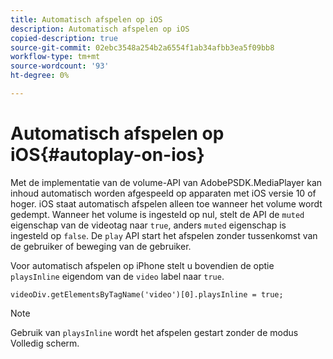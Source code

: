 ```yaml
---
title: Automatisch afspelen op iOS
description: Automatisch afspelen op iOS
copied-description: true
source-git-commit: 02ebc3548a254b2a6554f1ab34afbb3ea5f09bb8
workflow-type: tm+mt
source-wordcount: '93'
ht-degree: 0%

---
```


# Automatisch afspelen op iOS{#autoplay-on-ios}

Met de implementatie van de volume-API van AdobePSDK.MediaPlayer kan inhoud automatisch worden afgespeeld op apparaten met iOS versie 10 of hoger. iOS staat automatisch afspelen alleen toe wanneer het volume wordt gedempt. Wanneer het volume is ingesteld op nul, stelt de API de `muted` eigenschap van de videotag naar `true`, anders `muted` eigenschap is ingesteld op `false`. De `play` API start het afspelen zonder tussenkomst van de gebruiker of beweging van de gebruiker.

Voor automatisch afspelen op iPhone stelt u bovendien de optie `playsInline` eigendom van de `video` label naar `true`.

```
videoDiv.getElementsByTagName('video')[0].playsInline = true;
```

>[!NOTE]
>
>Gebruik van `playsInline` wordt het afspelen gestart zonder de modus Volledig scherm.
